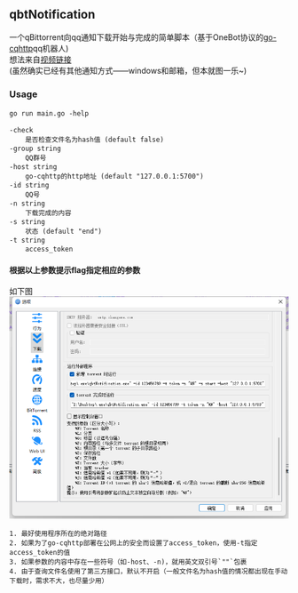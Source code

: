 ## qbtNotification
一个qBittorrent向qq通知下载开始与完成的简单脚本（基于OneBot协议的[go-cqhttp](https://github.com/Mrs4s/go-cqhttp)qq机器人)   
想法来自[视频链接](https://www.bilibili.com/video/BV1qP411m7zX/)  
(虽然确实已经有其他通知方式——windows和邮箱，但本就图一乐~)

### Usage

```
go run main.go -help
```
```
-check
    是否检查文件名为hash值 (default false)
-group string
    QQ群号
-host string
    go-cqhttp的http地址 (default "127.0.0.1:5700")
-id string
    QQ号
-n string
    下载完成的内容
-s string
    状态 (default "end")
-t string
    access_token
```
#### 根据以上参数提示flag指定相应的参数
如下图
![img.png](https://github.com/Yoak3n/qbtNotification/blob/main/docs/usage.png)

    1. 最好使用程序所在的绝对路径    
    2. 如果为了go-cqhttp部署在公网上的安全而设置了access_token，使用-t指定access_token的值
    3. 如果参数的内容中存在一些符号（如-host、-n)，就用英文双引号`""`包裹
    4. 由于查询文件名使用了第三方接口，默认不开启（一般文件名为hash值的情况都出现在手动下载时，需求不大，也尽量少用）




